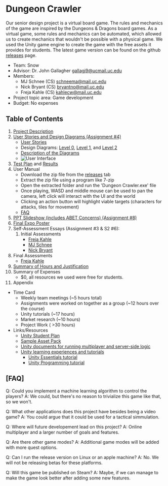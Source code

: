 # Dungeon Crawler

Our senior design project is a virtual board game. The rules and mechanics of the game are inspired by the Dungeons & Dragons board games. As a virtual game, some rules and mechanics can be automated, which allowed us to create mechanics that wouldn't be possible with a physical game. We used the Unity game engine to create the game with the free assets it provides for students. The latest game version can be found on the github [releases](https://github.com/MJ-Schnee/senior-design/releases) page.

- Team: Snow
- Advisor: Dr. John Gallagher [gallagj9@ucmail.uc.edu](mailto:gallagj9@ucmail.uc.edu)
- Members:
  - MJ Schnee (CS) [schneema@mail.uc.edu](mailto:schneema@mail.uc.edu)
  - Nick Bryant (CS) [bryantno@mail.uc.edu](mailto:schneema@mail.uc.edu)
  - Freja Kahle (CS) [kahlecw@mail.uc.edu](mailto:schneema@mail.uc.edu)
- Project topic area: Game development
- Budget: No expenses

## Table of Contents

1. [Project Description](./unity-project/README.md)
2. [User Stories and Design Diagrams (Assignment #4)](./design_diagrams/)
   - [User Stories](./design_diagrams/user_stories.md)
   - Design Diagrams: [Level 0](./design_diagrams/diagram0.drawio.png), [Level 1](./design_diagrams/diagram1.drawio.png), and [Level 2](./design_diagrams/diagram2.drawio.png)
   - [Description of the Diagrams](./design_diagrams/design_diagrams.md)
   - ![User Interface](https://github.com/user-attachments/assets/8b0e8d1d-a5ca-4c23-b388-f46aa913e38a)
3. [Test Plan](./test_plan.md) and [Results](./test_plan_results.md)
4. User Manual
   - Download the zip file from the [releases](https://github.com/MJ-Schnee/senior-design/releases) tab
   - Extract the zip file using a program like 7-zip
   - Open the extracted folder and run the 'Dungeon Crawler.exe' file
   - Once playing, WASD and middle mouse can be used to pan the camera, left click will interact with the UI and the world
   - Clicking an action button will highlight viable targets (characters for attacks, tiles for movement)
   - [FAQ](#faq)
5. [PPT Slideshow (includes ABET Concerns) (Assignment #8)](./fall_design_presentation.pptx)
6. [Final Expo Poster](./dungeon_crawler_expo_poster.pdf)
7. Self-Assessment Essays (Assignment #3 & S2 #6):
   1. Initial Assessments
      - [Freja Kahle](./capstone_assessment/freja_capstone_assessment.md)
      - [MJ Schnee](./capstone_assessment/mj_capstone_assessment.pdf)
      - [Nick Bryant](./capstone_assessment/nick_capstone_assessment.pdf)
  2. Final Assessments
     - [Freja Kahle](./capstone_asssesments/freja_final_assessment)
8. [Summary of Hours and Justification](./summary_of_hours.md)
9. Summary of Expenses
   - $0, all resources we used were free for students.
10.  Appendix
   - Time Card
     - Weekly team meetings (~5 hours total)
     - Assignments were worked on together as a group (~12 hours over the course)
     - Unity tutorials (~17 hours)
     - Market research (~10 hours)
     - Project Work ( >30 hours)
   - Links/Resources
     - [Unity Student Plan](https://unity.com/products/unity-student)
     - [Sample Asset Pack](https://assetstore.unity.com/packages/3d/environments/polygon-sampler-pack-207048)
     - [Unity documents for running multiplayer and server-side logic](https://docs.unity.com/ugs/manual/overview/manual/unity-gaming-services-home)
     - [Unity learning experiences and tutorials](https://learn.unity.com/)
       - [Unity Essentials tutorial](https://learn.unity.com/pathway/unity-essentials)
       - [Unity Programming tutorial](https://learn.unity.com/course/create-with-code-live-spring-2022)

## [FAQ]

Q: Could you implement a machine learning algorithm to control the players?
A: We could, but there's no reason to trivialize this game like that, so we won't.

Q: What other applications does this project have besides being a video game?
A: You could argue that it could be used for a tactical simmulation.

Q: Where will future developement lead on this project?
A: Online multiplayer and a larger number of goals and features.

Q: Are there other game modes?
A: Additional game modes will be added with more quest options.

Q: Can I run the release version on Linux or an apple machine?
A: No. We will not be releasing betas for these platforms.

Q: Will this game be published on Steam?
A: Maybe, if we can manage to make the game look better after adding some new features.
